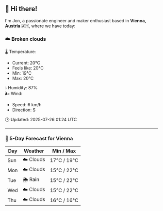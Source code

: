 ## 👋 Hi there!

I'm Jon, a passionate engineer and maker enthusiast based in **Vienna, Austria** 🇦🇹, where we have today:

### ☁️ Broken clouds 

🌡️ Temperature: 
* Current: 20°C
* Feels like: 20°C
* Min: 19°C 
* Max: 20°C  

💧 Humidity: 87%  
🌬️ Wind: 
* Speed: 6 km/h 
* Direction: S  

🕒 Updated: 2025-07-26 01:24 UTC

---

### 📅 5-Day Forecast for Vienna

| Day | Weather | Min / Max |
|-----|---------|------------|
| Sun | ☁️ Clouds | 17°C / 19°C |
| Mon | ☁️ Clouds | 15°C / 22°C |
| Tue | 🌦️ Rain | 15°C / 22°C |
| Wed | ☁️ Clouds | 15°C / 22°C |
| Thu | ☁️ Clouds | 16°C / 16°C |
